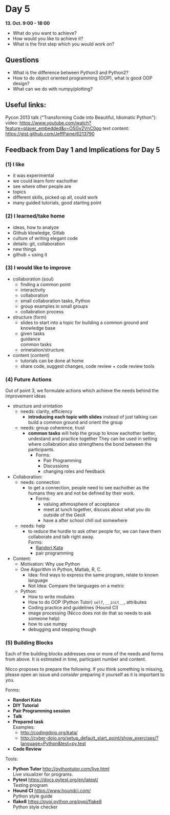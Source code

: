 Day 5
=====

**13. Oct. 9:00 - 18:00**


- What do you want to achieve?
- How would you like to achieve it?
- What is the first step which you would work on?

Questions
---------

- What is the difference between Python3 and Python2?
- How to do object oriented programming (OOP), what is good OOP design?
- What can we do with numpy/plotting?

Useful links:
------------
Pycon 2013 talk ("Transforming Code into Beautiful, Idiomatic Python"):
video: https://www.youtube.com/watch?feature=player_embedded&v=OSGv2VnC0go
text content: https://gist.github.com/JeffPaine/6213790

Feedback from Day 1 and Implications for Day 5
----------------------------------------------

### (1) I like ###

- it was experimental
- we could learn fomr eachother
- see where other people are
- topics
- different skills, picked up all, could work
- many guided tutorials, good starting point

### (2) I learned/take home ###

- ideas, how to analyze
- Github klowledge, Gitlab
- culture of writing elegant code
- details: git, collaboration
- new things
- github + using it

### (3) I would like to improve ###

- collaboration (soul)
  - finding a common point
  - interactivity
  - collaboration
  - small collaboration tasks, Python
  - group examples in small groups
  - collabration process
- structure (form)
  - slides to start into a topic for building a common ground and knowledge base
  - given tasks  
    guidance  
    common tasks
  - orinetation/structure
- content (content)
  - tutorials can be done at home
  - share code, suggest changes, code review + code review tools

### (4) Future Actions ###

Out of point 3, we formulate actions which achieve the needs behind the improvement ideas

- structure and orintation
  - needs: clarity, efficiency
    - **introducing each topic with slides** instead of just talking can build a common ground and orient the group
  - needs: group coherence, trust
    - **common tasks** will help the group to know eachother better, undestand and practice together
      They can be used in setting where collabration also strengthens the bond between the participants.
      - Forms:
        - Pair Programming
        - Discussions
        - changing roles and feedback
- Collaboration:
  - needs: connection
    - to get a connection, people need to see eachother as the humans they are and not be defined by their work.
      - Forms: 
        - valuing athmosphere of acceptance
        - meet at lunch together, discuss about what you do outside of the GeoX
        - have a after school chill out somewhere
  - needs: help
    - to reduce the hurdle to ask other people for, we can have them collaborate and talk right away.  
      Forms:
      - [Randori Kata](http://codingdojo.org/RandoriKata/)
      - pair programming
- Content:
  - Motivation: Why use Python
  - One Algorithm in Python, Matlab, R, C.
    - Idea: find ways to express the same program, relate to known language
    - Not Idea: Compare the languages on a metric
  - Python:
    - How to write modules
    - How to do OOP (Python Tutor) `self`, `__init__`, attributes
    - Coding practice and guidelines (Hound CI)
    - image processing (Nicco does not do that so needs to ask someone help)
    - how to use numpy
    - debugging and stepping though

### (5) Building Blocks ###

Each of the building blocks addresses one or more of the needs and forms from above.
It is estimated in time, particpant number and content.

Nicco proposes to prepare the following. If you think something is missing, please open an issue and *consider* preparing it yourself as it is important to you.

Forms:
- **Randori Kata** 
- **DIY Tutorial**
- **Pair Programming session**
- **Talk**
- **Prepared task**  
  Examples:
  - http://codingdojo.org/kata/
  - http://cyber-dojo.org/setup_default_start_point/show_exercises/?language=Python&test=py.test
- **Code Review**

Tools:
- **Python Tutor** http://pythontutor.com/live.html  
  Live visualizer for programs.
- **Pytest** https://docs.pytest.org/en/latest/  
  Testing program
- **Hound CI** https://www.houndci.com/   
  Python style guide
- **flake8** https://pypi.python.org/pypi/flake8  
  Python style checker



